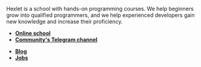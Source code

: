 Hexlet is a school with hands-on programming courses. We help beginners grow into qualified programmers, and we help experienced developers gain new knowledge and increase their proficiency.

* **[Online school](https://hexlet.io/)**
* **[Community's Telegram channel](https://t.me/hexletcommunity)**
<!-- * **[Open source projects](https://guides.hexlet.io/how-to-be-a-helpful-for-the-hexlet-community/#открытые-проекты-github)** -->
* **[Blog](https://hexlet.io/blog)**
* **[Jobs](https://www.notion.so/hexlet/3015500d871a4e16a2d2c411e781424f?v=6131d9c932fd4434baece6e100371f98)**
